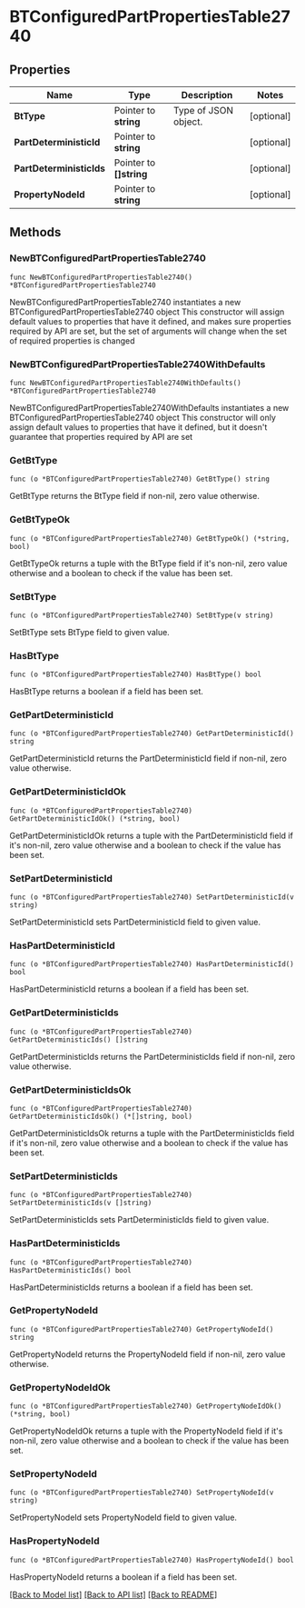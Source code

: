 # BTConfiguredPartPropertiesTable2740

## Properties

Name | Type | Description | Notes
------------ | ------------- | ------------- | -------------
**BtType** | Pointer to **string** | Type of JSON object. | [optional] 
**PartDeterministicId** | Pointer to **string** |  | [optional] 
**PartDeterministicIds** | Pointer to **[]string** |  | [optional] 
**PropertyNodeId** | Pointer to **string** |  | [optional] 

## Methods

### NewBTConfiguredPartPropertiesTable2740

`func NewBTConfiguredPartPropertiesTable2740() *BTConfiguredPartPropertiesTable2740`

NewBTConfiguredPartPropertiesTable2740 instantiates a new BTConfiguredPartPropertiesTable2740 object
This constructor will assign default values to properties that have it defined,
and makes sure properties required by API are set, but the set of arguments
will change when the set of required properties is changed

### NewBTConfiguredPartPropertiesTable2740WithDefaults

`func NewBTConfiguredPartPropertiesTable2740WithDefaults() *BTConfiguredPartPropertiesTable2740`

NewBTConfiguredPartPropertiesTable2740WithDefaults instantiates a new BTConfiguredPartPropertiesTable2740 object
This constructor will only assign default values to properties that have it defined,
but it doesn't guarantee that properties required by API are set

### GetBtType

`func (o *BTConfiguredPartPropertiesTable2740) GetBtType() string`

GetBtType returns the BtType field if non-nil, zero value otherwise.

### GetBtTypeOk

`func (o *BTConfiguredPartPropertiesTable2740) GetBtTypeOk() (*string, bool)`

GetBtTypeOk returns a tuple with the BtType field if it's non-nil, zero value otherwise
and a boolean to check if the value has been set.

### SetBtType

`func (o *BTConfiguredPartPropertiesTable2740) SetBtType(v string)`

SetBtType sets BtType field to given value.

### HasBtType

`func (o *BTConfiguredPartPropertiesTable2740) HasBtType() bool`

HasBtType returns a boolean if a field has been set.

### GetPartDeterministicId

`func (o *BTConfiguredPartPropertiesTable2740) GetPartDeterministicId() string`

GetPartDeterministicId returns the PartDeterministicId field if non-nil, zero value otherwise.

### GetPartDeterministicIdOk

`func (o *BTConfiguredPartPropertiesTable2740) GetPartDeterministicIdOk() (*string, bool)`

GetPartDeterministicIdOk returns a tuple with the PartDeterministicId field if it's non-nil, zero value otherwise
and a boolean to check if the value has been set.

### SetPartDeterministicId

`func (o *BTConfiguredPartPropertiesTable2740) SetPartDeterministicId(v string)`

SetPartDeterministicId sets PartDeterministicId field to given value.

### HasPartDeterministicId

`func (o *BTConfiguredPartPropertiesTable2740) HasPartDeterministicId() bool`

HasPartDeterministicId returns a boolean if a field has been set.

### GetPartDeterministicIds

`func (o *BTConfiguredPartPropertiesTable2740) GetPartDeterministicIds() []string`

GetPartDeterministicIds returns the PartDeterministicIds field if non-nil, zero value otherwise.

### GetPartDeterministicIdsOk

`func (o *BTConfiguredPartPropertiesTable2740) GetPartDeterministicIdsOk() (*[]string, bool)`

GetPartDeterministicIdsOk returns a tuple with the PartDeterministicIds field if it's non-nil, zero value otherwise
and a boolean to check if the value has been set.

### SetPartDeterministicIds

`func (o *BTConfiguredPartPropertiesTable2740) SetPartDeterministicIds(v []string)`

SetPartDeterministicIds sets PartDeterministicIds field to given value.

### HasPartDeterministicIds

`func (o *BTConfiguredPartPropertiesTable2740) HasPartDeterministicIds() bool`

HasPartDeterministicIds returns a boolean if a field has been set.

### GetPropertyNodeId

`func (o *BTConfiguredPartPropertiesTable2740) GetPropertyNodeId() string`

GetPropertyNodeId returns the PropertyNodeId field if non-nil, zero value otherwise.

### GetPropertyNodeIdOk

`func (o *BTConfiguredPartPropertiesTable2740) GetPropertyNodeIdOk() (*string, bool)`

GetPropertyNodeIdOk returns a tuple with the PropertyNodeId field if it's non-nil, zero value otherwise
and a boolean to check if the value has been set.

### SetPropertyNodeId

`func (o *BTConfiguredPartPropertiesTable2740) SetPropertyNodeId(v string)`

SetPropertyNodeId sets PropertyNodeId field to given value.

### HasPropertyNodeId

`func (o *BTConfiguredPartPropertiesTable2740) HasPropertyNodeId() bool`

HasPropertyNodeId returns a boolean if a field has been set.


[[Back to Model list]](../README.md#documentation-for-models) [[Back to API list]](../README.md#documentation-for-api-endpoints) [[Back to README]](../README.md)


